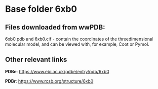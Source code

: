 # Base folder 6xb0

## Files downloaded from wwPDB:

6xb0.pdb and 6xb0.cif - contain the coordinates of the threedimensional molecular model, and can be viewed with, for example, Coot or Pymol.



## Other relevant links 
**PDBe**:  https://www.ebi.ac.uk/pdbe/entry/pdb/6xb0
 
**PDBr**: https://www.rcsb.org/structure/6xb0 
